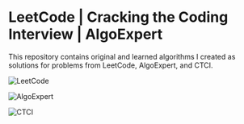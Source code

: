 # LeetCode | Cracking the Coding Interview | AlgoExpert
This repository contains original and learned algorithms I created as solutions for problems from LeetCode, AlgoExpert, and CTCI.

![LeetCode](https://github.com/noahjpark/Algorithms/blob/master/images/LeetCode.png?raw=true)

![AlgoExpert](https://github.com/noahjpark/Algorithms/blob/master/images/social-logo.png?raw=true)

![CTCI](https://github.com/noahjpark/Algorithms/blob/master/images/ctci.png?raw=true)
